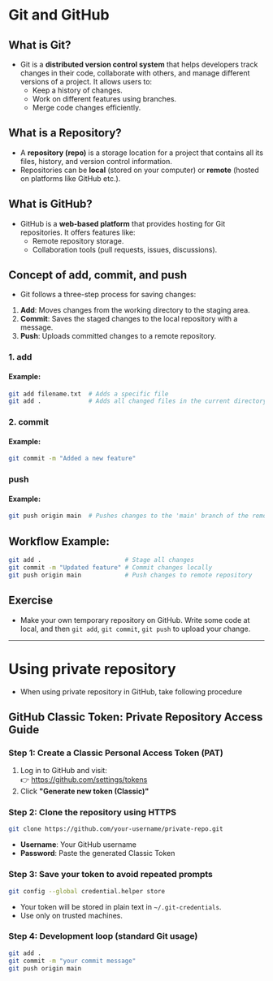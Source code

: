 # Git and GitHub

## What is Git?
* Git is a **distributed version control system** that helps developers track changes in their code, collaborate with others, and manage different versions of a project. It allows users to:
  + Keep a history of changes.
  + Work on different features using branches.
  + Merge code changes efficiently.

## What is a Repository?
* A **repository (repo)** is a storage location for a project that contains all its files, history, and version control information.
* Repositories can be **local** (stored on your computer) or **remote** (hosted on platforms like GitHub etc.). 

## What is GitHub?
* GitHub is a **web-based platform** that provides hosting for Git repositories. It offers features like:
  + Remote repository storage.
  + Collaboration tools (pull requests, issues, discussions).

## Concept of add, commit, and push
* Git follows a three-step process for saving changes:
1. **Add**: Moves changes from the working directory to the staging area.
2. **Commit**: Saves the staged changes to the local repository with a message.
3. **Push**: Uploads committed changes to a remote repository.

### 1. add
#### Example:
```bash
git add filename.txt  # Adds a specific file
git add .             # Adds all changed files in the current directory
```

### 2. commit
#### Example:
```bash
git commit -m "Added a new feature"
```

### push
#### Example:
```bash
git push origin main  # Pushes changes to the 'main' branch of the remote repo
```

## Workflow Example:
```bash
git add .                       # Stage all changes
git commit -m "Updated feature" # Commit changes locally
git push origin main            # Push changes to remote repository
```

## Exercise
* Make your own temporary repository on GitHub. Write some code at local, and then `git add`, `git commit`, `git push` to upload your change.



---



# Using private repository

* When using private repository in GitHub, take following procedure

## GitHub Classic Token: Private Repository Access Guide
###  Step 1: Create a Classic Personal Access Token (PAT)
1. Log in to GitHub and visit:  
   👉 https://github.com/settings/tokens
2. Click **"Generate new token (Classic)"**

###  Step 2: Clone the repository using HTTPS

```bash
git clone https://github.com/your-username/private-repo.git
```

- **Username**: Your GitHub username  
- **Password**: Paste the generated Classic Token

###  Step 3: Save your token to avoid repeated prompts

```bash
git config --global credential.helper store
```
* Your token will be stored in plain text in `~/.git-credentials`.  
* Use only on trusted machines.

###  Step 4: Development loop (standard Git usage)

```bash
git add .
git commit -m "your commit message"
git push origin main
```

